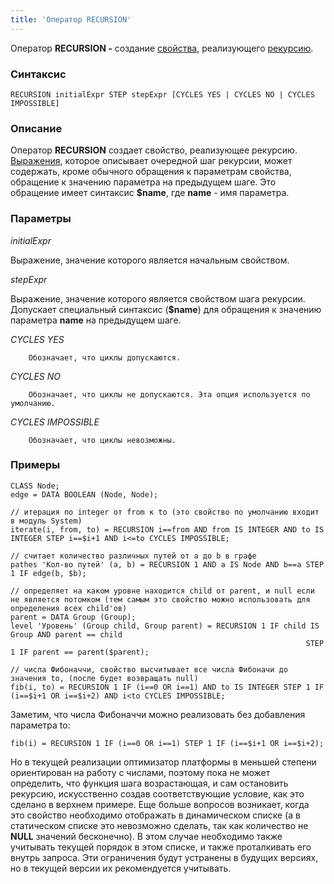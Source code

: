```yaml
---
title: 'Оператор RECURSION'
---
```


Оператор **RECURSION -** создание [свойства](Properties.md), реализующего [рекурсию](Recursion_RECURSION_.md).

### Синтаксис 

    RECURSION initialExpr STEP stepExpr [CYCLES YES | CYCLES NO | CYCLES IMPOSSIBLE]

### Описание

Оператор **RECURSION** создает свойство, реализующее рекурсию. [Выражения](Expression.md), которое описывает очередной шаг рекурсии, может содержать, кроме обычного обращения к параметрам свойства, обращение к значению параметра на предыдущем шаге. Это обращение имеет синтаксис **$name**, где **name** - имя параметра.

### Параметры

*initialExpr*

Выражение, значение которого является начальным свойством.

*stepExpr*

Выражение, значение которого является свойством шага рекурсии. Допускает специальный синтаксис (**$name**) для обращения к значению параметра **name** на предыдущем шаге.

*CYCLES YES*

        Обозначает, что циклы допускаются.

*CYCLES NO*

        Обозначает, что циклы не допускаются. Эта опция используется по умолчанию.

*CYCLES IMPOSSIBLE*

        Обозначает, что циклы невозможны.

### Примеры


```lsf
CLASS Node;
edge = DATA BOOLEAN (Node, Node);

// итерация по integer от from к to (это свойство по умолчанию входит в модуль System)
iterate(i, from, to) = RECURSION i==from AND from IS INTEGER AND to IS INTEGER STEP i==$i+1 AND i<=to CYCLES IMPOSSIBLE;

// считает количество различных путей от a до b в графе
pathes 'Кол-во путей' (a, b) = RECURSION 1 AND a IS Node AND b==a STEP 1 IF edge(b, $b);

// определяет на каком уровне находится child от parent, и null если не является потомком (тем самым это свойство можно использовать для определения всех child'ов)
parent = DATA Group (Group);
level 'Уровень' (Group child, Group parent) = RECURSION 1 IF child IS Group AND parent == child
                                                                  STEP 1 IF parent == parent($parent);

// числа Фибоначчи, свойство высчитывает все числа Фибоначи до значения to, (после будет возвращать null)
fib(i, to) = RECURSION 1 IF (i==0 OR i==1) AND to IS INTEGER STEP 1 IF (i==$i+1 OR i==$i+2) AND i<to CYCLES IMPOSSIBLE;
```


Заметим, что числа Фибоначчи можно реализовать без добавления параметра to:

```lsf
fib(i) = RECURSION 1 IF (i==0 OR i==1) STEP 1 IF (i==$i+1 OR i==$i+2);
```

Но в текущей реализации оптимизатор платформы в меньшей степени ориентирован на работу с числами, поэтому пока не может определить, что функция шага возрастающая, и сам остановить рекурсию, искусственно создав соответствующие условие, как это сделано в верхнем примере. Еще больше вопросов возникает, когда это свойство необходимо отображать в динамическом списке (а в статическом списке это невозможно сделать, так как количество не **NULL** значений бесконечно). В этом случае необходимо также учитывать текущей порядок в этом списке, и также проталкивать его внутрь запроса. Эти ограничения будут устранены в будущих версиях, но в текущей версии их рекомендуется учитывать.
